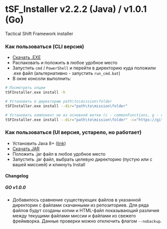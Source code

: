 # tSF_Installer v2.2.2 (Java) / v1.0.1 (Go)
Tactical Shift Framework installer

### Как пользоваться (CLI версия)
- [Скачать .EXE](https://github.com/10Dozen/tSF_Installer/raw/refs/heads/master/tSF_Installer_v1.0.1.zip) 
- Распаковать и положить в любое удобное место
- Запустить `cmd` / `PowerShell` и перейти в директорию куда положили .exe файл (альтернативно - запустить `run_cmd.bat`)
- В окне консоли выполнить:
```bash
# Посмотреть опции
tSFInstaller.exe install -h

# Установить в директорию path\to\mission\folder
tSFInstaller.exe install --dir="path\to\mission\folder"

# Установить компонент не из основной ветки (c - commonFunctions, g - dzn_gear, d - dnz_dynai, t - tSFramework)
tSFInstaller.exe install --dir="path\to\mission\folder" -c="https://github.com/10Dozen/dzn_commonFunctions/tree/v1.8"
```

### Как пользоваться (UI версия, устарело, но работает)
- Установить Java 8+ ([link](https://www.java.com/download/ie_manual.jsp))
- [Скачать JAR](https://github.com/10Dozen/tSF_Installer/raw/master/tSF_Installer_v2.2.2.jar)
- Положить .jar файл в любое удобное место
- Запустить .jar файл, выбрать целевую директорию (пустую или с вашей миссией) и кликнуть Install


#### Changelog
##### GO v1.0.0
- Добавилось сравнение существующих файлов в указанной директории с файлами скачанными из репозиториев. Для ряда файлов будут созданы копии и HTML-файл показывающий различия между текущими файлами миссии и файлами из свежего фреймворка. Данные проверки можно отключить флагом `--nobackup`.
